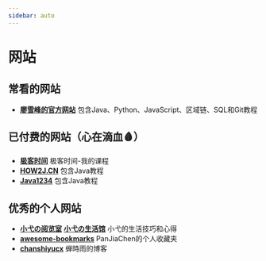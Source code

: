 ```yaml
---
sidebar: auto
---
```


# 网站

## 常看的网站

- [**廖雪峰的官方网站**](https://www.liaoxuefeng.com/) 包含Java、Python、JavaScript、区域链、SQL和Git教程

## 已付费的网站（心在滴血🩸）

- [**极客时间**](https://time.geekbang.org/dashboard/course) 极客时间-我的课程
- [**HOW2J.CN**](https://how2j.cn/) 包含Java教程
- [**Java1234**](http://www.java1234.com/) 包含Java教程

## 优秀的个人网站

- [**小弋の阅览室**](https://lovelijunyi.gitee.io/blog/) [**小弋の生活馆**](https://lovelijunyi.gitee.io/) 小弋的生活技巧和心得
- [**awesome-bookmarks**](https://panjiachen.github.io/awesome-bookmarks/) PanJiaChen的个人收藏夹
- [**chanshiyucx**](https://github.com/chanshiyucx) 蝉時雨的博客

